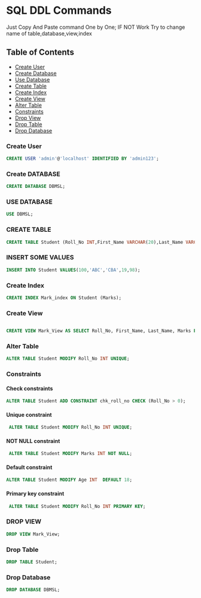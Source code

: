 # SQL DDL Commands

Just Copy And Paste command One by One;
IF NOT Work Try to change name of table,database,view,index

## Table of Contents

- [Create User](#create-user)
- [Create Database](#create-database)
- [Use Database](#use-database)
- [Create Table](#create-table)
- [Create Index](#create-index)
- [Create View](#create-view)
- [Alter Table](#alter-table)
- [Constraints](#constraints)
- [Drop View](#drop-view)
- [Drop Table](#drop-table)
- [Drop Database](#drop-database)

### Create User

```sql
CREATE USER 'admin'@'localhost' IDENTIFIED BY 'admin123';
```

### Create DATABASE

```sql
CREATE DATABASE DBMSL;
```

### USE DATABASE

```sql
USE DBMSL;
```

### CREATE TABLE

```sql
CREATE TABLE Student (Roll_No INT,First_Name VARCHAR(20),Last_Name VARCHAR(20),Age INT,Marks INT);
```

### INSERT SOME VALUES

```sql
INSERT INTO Student VALUES(100,'ABC','CBA',19,98);
```

### Create Index

```sql
CREATE INDEX Mark_index ON Student (Marks);
```

### Create View

```sql

CREATE VIEW Mark_View AS SELECT Roll_No, First_Name, Last_Name, Marks FROM Student;
```

### Alter Table

```sql
ALTER TABLE Student MODIFY Roll_No INT UNIQUE;
```

### Constraints

#### Check constraints

```sql
ALTER TABLE Student ADD CONSTRAINT chk_roll_no CHECK (Roll_No > 0);
```

#### Unique constraint

```sql
 ALTER TABLE Student MODIFY Roll_No INT UNIQUE;
```

#### NOT NULL constraint

```sql
 ALTER TABLE Student MODIFY Marks INT NOT NULL;
```

#### Default constraint

```sql
ALTER TABLE Student MODIFY Age INT  DEFAULT 18;
```

#### Primary key constraint

```sql
 ALTER TABLE Student MODIFY Roll_No INT PRIMARY KEY;
```

### DROP VIEW

```sql
DROP VIEW Mark_View;
```

### Drop Table

```sql
DROP TABLE Student;
```

### Drop Database

```sql
DROP DATABASE DBMSL;
```
